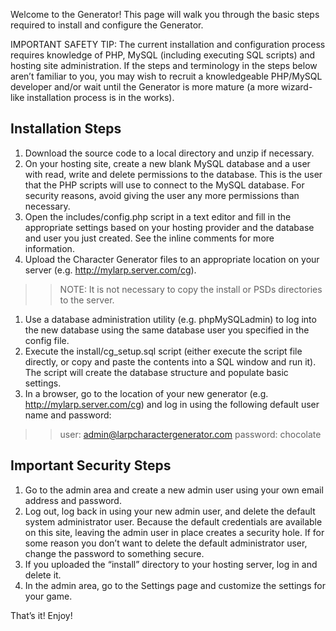 Welcome to the Generator! This page will walk you through the basic steps required to install and configure the Generator.

IMPORTANT SAFETY TIP: The current installation and configuration process requires knowledge of PHP, MySQL (including executing SQL scripts) and hosting site administration. If the steps and terminology in the steps below aren’t familiar to you, you may wish to recruit a knowledgeable PHP/MySQL developer and/or wait until the Generator is more mature (a more wizard-like installation process is in the works).

## Installation Steps ##
  1. Download the source code to a local directory and unzip if necessary.
  1. On your hosting site, create a new blank MySQL database and a user with read, write and delete permissions to the database. This is the user that the PHP scripts will use to connect to the MySQL database. For security reasons, avoid giving the user any more permissions than necessary.
  1. Open the includes/config.php script in a text editor and fill in the appropriate settings based on your hosting provider and the database and user you just created. See the inline comments for more information.
  1. Upload the Character Generator files to an appropriate location on your server (e.g. http://mylarp.server.com/cg).
> > NOTE: It is not necessary to copy the install or PSDs directories to the server.
  1. Use a database administration utility (e.g. phpMySQLadmin) to log into the new database using the same database user you specified in the config file.
  1. Execute the install/cg\_setup.sql script (either execute the script file directly, or copy and paste the contents into a SQL window and run it). The script will create the database structure and populate basic settings.
  1. In a browser, go to the location of your new generator (e.g. http://mylarp.server.com/cg) and log in using the following default user name and password:
> > user: admin@larpcharactergenerator.com
> > password: chocolate

## Important Security Steps ##
  1. Go to the admin area and create a new admin user using your own email address and password.
  1. Log out, log back in using your new admin user, and delete the default system administrator user. Because the default credentials are available on this site, leaving the admin user in place creates a security hole. If for some reason you don’t want to delete the default administrator user, change the password to something secure.
  1. If you uploaded the “install” directory to your hosting server, log in and delete it.
  1. In the admin area, go to the Settings page and customize the settings for your game.

That’s it! Enjoy!